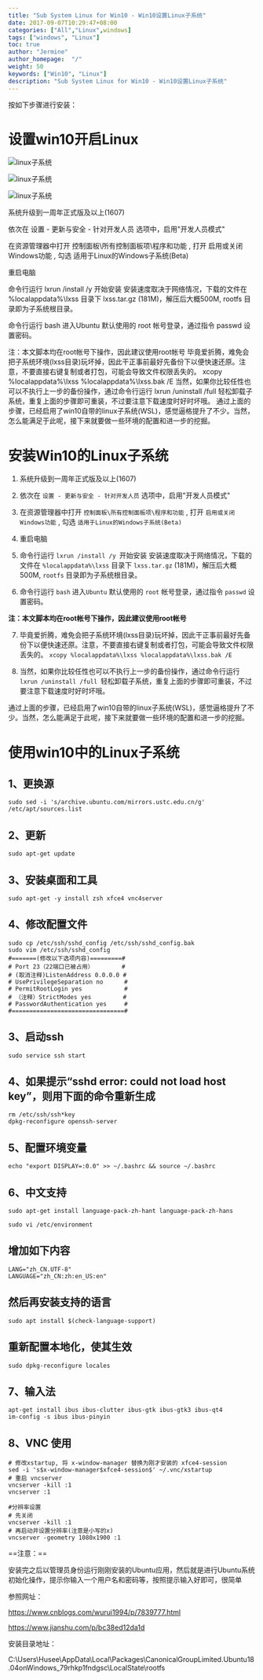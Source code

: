```yaml
---
title: "Sub System Linux for Win10 - Win10设置Linux子系统"
date: 2017-09-07T10:29:47+08:00
categories: ["All","Linux",windows]
tags: ["windows", "Linux"]
toc: true
author: "Jermine"
author_homepage:  "/"
weight: 50
keywords: ["Win10", "Linux"]
description: "Sub System Linux for Win10 - Win10设置Linux子系统"
---
```


按如下步骤进行安装：

# 设置win10开启Linux

![linux子系统](/img/win10/1836534-05d8e85c3ba54a60.png)

![linux子系统](/img/win10/1836534-780f6423bd5160f2.png)

![linux子系统](/img/win10/1836534-05bbfeca9c2f7aae.png)


系统升级到一周年正式版及以上(1607)

依次在 设置 - 更新与安全 - 针对开发人员 选项中，启用"开发人员模式"

在资源管理器中打开 控制面板\所有控制面板项\程序和功能 , 打开 启用或关闭 Windows功能 , 勾选 适用于Linux的Windows子系统(Beta)

重启电脑

命令行运行 lxrun /install /y 开始安装
安装速度取决于网络情况，下载的文件在 %localappdata%\lxss 目录下 lxss.tar.gz (181M)，解压后大概500M, rootfs 目录即为子系统根目录。

命令行运行 bash 进入Ubuntu
默认使用的 root 帐号登录，通过指令 passwd 设置密码。

注：本文脚本均在root帐号下操作，因此建议使用root帐号
毕竟爱折腾，难免会把子系统环境(lxss目录)玩坏掉，因此干正事前最好先备份下以便快速还原。注意，不要直接右键复制或者打包，可能会导致文件权限丢失的。
xcopy %localappdata%\lxss %localappdata%\lxss.bak /E
当然，如果你比较任性也可以不执行上一步的备份操作，通过命令行运行 lxrun /uninstall /full 轻松卸载子系统，重复上面的步骤即可重装，不过要注意下载速度时好时坏哦。
通过上面的步骤，已经启用了win10自带的linux子系统(WSL)，感觉逼格提升了不少。当然，怎么能满足于此呢，接下来就要做一些环境的配置和进一步的挖掘。


# 安装Win10的Linux子系统

1. 系统升级到一周年正式版及以上(1607)

1. 依次在 `设置 - 更新与安全 - 针对开发人员` 选项中，启用"开发人员模式"

1. 在资源管理器中打开 `控制面板\所有控制面板项\程序和功能` , 打开 `启用或关闭 Windows功能` , 勾选 `适用于Linux的Windows子系统(Beta)`

1. 重启电脑

1. 命令行运行 `lxrun /install /y `开始安装
 安装速度取决于网络情况，下载的文件在 `%localappdata%\lxss` 目录下 `lxss.tar.gz` (181M)，解压后大概500M, `rootfs` 目录即为子系统根目录。

1. 命令行运行 `bash` 进入`Ubuntu`
 默认使用的 `root` 帐号登录，通过指令 `passwd` 设置密码。

  **注：本文脚本均在root帐号下操作，因此建议使用root帐号**

7. 毕竟爱折腾，难免会把子系统环境(lxss目录)玩坏掉，因此干正事前最好先备份下以便快速还原。注意，不要直接右键复制或者打包，可能会导致文件权限丢失的。
`xcopy %localappdata%\lxss %localappdata%\lxss.bak /E`

8. 当然，如果你比较任性也可以不执行上一步的备份操作，通过命令行运行 `lxrun /uninstall /full `轻松卸载子系统，重复上面的步骤即可重装，不过要注意下载速度时好时坏哦。


通过上面的步骤，已经启用了win10自带的linux子系统(WSL)，感觉逼格提升了不少。当然，怎么能满足于此呢，接下来就要做一些环境的配置和进一步的挖掘。


# 使用win10中的Linux子系统

## 1、更换源

```
sudo sed -i 's/archive.ubuntu.com/mirrors.ustc.edu.cn/g' /etc/apt/sources.list
```


## 2、更新

```
sudo apt-get update
```


## 3、安装桌面和工具


```
sudo apt-get -y install zsh xfce4 vnc4server
```


## 4、修改配置文件

```
sudo cp /etc/ssh/sshd_config /etc/ssh/sshd_config.bak
sudo vim /etc/ssh/sshd_config
#=======(修改以下选项内容)=========#
# Port 23（22端口已被占用）        #
# (取消注释)ListenAddress 0.0.0.0 #
# UsePrivilegeSeparation no      #
# PermitRootLogin yes            #
# （注释）StrictModes yes         #
# PasswordAuthentication yes     #
#================================#
```

## 3、启动ssh

```
sudo service ssh start
```

## 4、如果提示“sshd error: could not load host key”，则用下面的命令重新生成

```
rm /etc/ssh/ssh*key
dpkg-reconfigure openssh-server
```


## 5、配置环境变量

```
echo "export DISPLAY=:0.0" >> ~/.bashrc && source ~/.bashrc
```


## 6、中文支持


```
sudo apt-get install language-pack-zh-hant language-pack-zh-hans

sudo vi /etc/environment
```


## 增加如下内容

```
LANG="zh_CN.UTF-8"
LANGUAGE="zh_CN:zh:en_US:en"
```


## 然后再安装支持的语言

```
sudo apt install $(check-language-support)
```


## 重新配置本地化，使其生效

```
sudo dpkg-reconfigure locales
```


## 7、输入法

```
apt-get install ibus ibus-clutter ibus-gtk ibus-gtk3 ibus-qt4
im-config -s ibus ibus-pinyin
```


## 8、VNC 使用

```
# 修改xstartup, 将 x-window-manager 替换为刚才安装的 xfce4-session
sed -i 's$x-window-manager$xfce4-session$' ~/.vnc/xstartup
# 重启 vncserver
vncserver -kill :1
vncserver :1

#分辨率设置
# 先关闭
vncserver -kill :1
# 再启动并设置分辨率(注意是小写的x)
vncserver -geometry 1080x1900 :1
```


 ==注意：==

安装完之后以管理员身份运行刚刚安装的Ubuntu应用，然后就是进行Ubuntu系统初始化操作，提示你输入一个用户名和密码等，按照提示输入好即可，很简单

参照网址：

https://www.cnblogs.com/wurui1994/p/7839777.html

https://www.jianshu.com/p/bc38ed12da1d

安装目录地址：

C:\Users\Husee\AppData\Local\Packages\CanonicalGroupLimited.Ubuntu18.04onWindows_79rhkp1fndgsc\LocalState\rootfs


